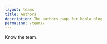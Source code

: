 ```yaml
---
layout: teams
title: Authors
description: The authors page for habla blog
permalink: /teams/
---
```


Know the team.